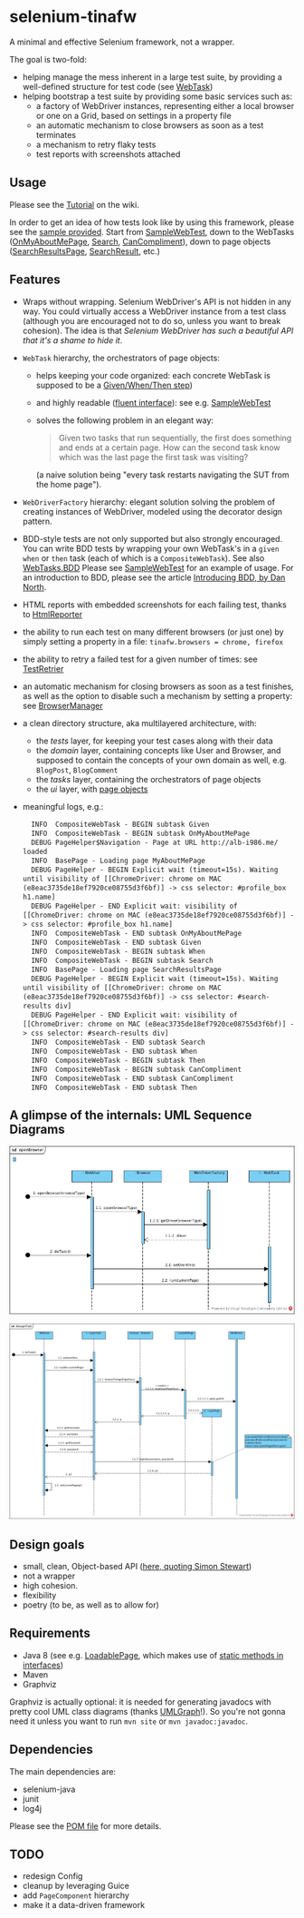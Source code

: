 selenium-tinafw
===============

A minimal and effective Selenium framework, not a wrapper.

The goal is two-fold:
- helping manage the mess inherent in a large test suite, by providing a well-defined structure for test code (see [WebTask](http://alb-i986.github.io/selenium-tinafw/javadoc/me/alb_i986/selenium/tinafw/tasks/WebTask.html))
- helping bootstrap a test suite by providing some basic services such as:
  - a factory of WebDriver instances, representing either a local browser or one on a Grid, based on settings in a property file
  - an automatic mechanism to close browsers as soon as a test terminates
  - a mechanism to retry flaky tests
  - test reports with screenshots attached

## Usage
Please see the [Tutorial](https://github.com/alb-i986/selenium-tinafw/wiki/Try-it-out) on the wiki.

In order to get an idea of how tests look like by using this framework, please see the [sample provided](src/main/java/me/alb_i986/selenium/tinafw/sample/).
Start from [SampleWebTest](src/main/java/me/alb_i986/selenium/tinafw/sample/tests/SampleWebTest.java), down to the WebTasks ([OnMyAboutMePage](src/main/java/me/alb_i986/selenium/tinafw/sample/tasks/OnMyAboutMePage.java), [Search](src/main/java/me/alb_i986/selenium/tinafw/sample/tasks/Search.java), [CanCompliment](src/main/java/me/alb_i986/selenium/tinafw/sample/tasks/CanCompliment.java)), down to page objects ([SearchResultsPage](src/main/java/me/alb_i986/selenium/tinafw/sample/ui/SearchResultsPage.java), [SearchResult](src/main/java/me/alb_i986/selenium/tinafw/sample/ui/SearchResult.java), etc.)



## Features

- Wraps without wrapping.
  Selenium WebDriver's API is not hidden in any way.
  You could virtually access a WebDriver instance from a test class (although you are encouraged not to do so, unless you want to break cohesion).
  The idea is that _Selenium WebDriver has such a beautiful API that it's a shame to hide it_.

- `WebTask` hierarchy, the orchestrators of page objects:
  - helps keeping your code organized: each concrete WebTask is supposed to be a [Given/When/Then step](http://martinfowler.com/bliki/GivenWhenThen.html))
  - and highly readable ([fluent interface](http://www.martinfowler.com/bliki/FluentInterface.html)): see e.g. [SampleWebTest](src/main/java/me/alb_i986/selenium/tinafw/sample/tests/SampleWebTest.java)
  - solves the following problem in an elegant way:

    > Given two tasks that run sequentially, the first does something and ends at a certain page.
    > How can the second task know which was the last page the first task was visiting?
  
    (a naive solution being "every task restarts navigating the SUT from the home page").

- `WebDriverFactory` hierarchy: elegant solution solving the problem of
  creating instances of WebDriver, modeled using the decorator design pattern.

- BDD-style tests are not only supported but also strongly encouraged.
  You can write BDD tests by wrapping your own WebTask's in a `given` `when` or `then` task (each of which is a `CompositeWebTask`).
  See also [WebTasks.BDD](src/main/java/me/alb_i986/selenium/tinafw/tasks/WebTasks.java)
  Please see [SampleWebTest](src/main/java/me/alb_i986/selenium/tinafw/sample/tests/SampleWebTest.java)
  for an example of usage.
  For an introduction to BDD, please see the article [Introducing BDD, by Dan North](http://dannorth.net/introducing-bdd/).

- HTML reports with embedded screenshots for each failing test, thanks to
  [HtmlReporter](src/main/java/me/alb_i986/selenium/tinafw/tests/rules/HtmlReporter.java)
  
- the ability to run each test on many different browsers (or just one)
  by simply setting a property in a file: `tinafw.browsers = chrome, firefox`
  
- the ability to retry a failed test for a given number of times: see [TestRetrier](src/main/java/me/alb_i986/selenium/tinafw/tests/rules/TestRetrier.java)
  
- an automatic mechanism for closing browsers as soon as a test finishes,
  as well as the option to disable such a mechanism by setting a property: see [BrowserManager](src/main/java/me/alb_i986/selenium/tinafw/tests/rules/BrowserManager.java)

- a clean directory structure, aka multilayered architecture, with:
  - the _tests_ layer, for keeping your test cases along with their data
  - the _domain_ layer, containing concepts like User and Browser, and supposed to contain the concepts
    of your own domain as well, e.g. `BlogPost`, `BlogComment`
  - the _tasks_ layer, containing the orchestrators of page objects
  - the _ui_ layer, with [page objects](https://code.google.com/p/selenium/wiki/PageObjects)

- meaningful logs, e.g.:

		INFO  CompositeWebTask - BEGIN subtask Given
		INFO  CompositeWebTask - BEGIN subtask OnMyAboutMePage
		DEBUG PageHelper$Navigation - Page at URL http://alb-i986.me/ loaded
		INFO  BasePage - Loading page MyAboutMePage
		DEBUG PageHelper - BEGIN Explicit wait (timeout=15s). Waiting until visibility of [[ChromeDriver: chrome on MAC (e8eac3735de18ef7920ce08755d3f6bf)] -> css selector: #profile_box h1.name]
		DEBUG PageHelper - END Explicit wait: visibility of [[ChromeDriver: chrome on MAC (e8eac3735de18ef7920ce08755d3f6bf)] -> css selector: #profile_box h1.name]
		INFO  CompositeWebTask - END subtask OnMyAboutMePage
		INFO  CompositeWebTask - END subtask Given
		INFO  CompositeWebTask - BEGIN subtask When
		INFO  CompositeWebTask - BEGIN subtask Search
		INFO  BasePage - Loading page SearchResultsPage
		DEBUG PageHelper - BEGIN Explicit wait (timeout=15s). Waiting until visibility of [[ChromeDriver: chrome on MAC (e8eac3735de18ef7920ce08755d3f6bf)] -> css selector: #search-results div]
		DEBUG PageHelper - END Explicit wait: visibility of [[ChromeDriver: chrome on MAC (e8eac3735de18ef7920ce08755d3f6bf)] -> css selector: #search-results div]
		INFO  CompositeWebTask - END subtask Search
		INFO  CompositeWebTask - END subtask When
		INFO  CompositeWebTask - BEGIN subtask Then
		INFO  CompositeWebTask - BEGIN subtask CanCompliment
		INFO  CompositeWebTask - END subtask CanCompliment
		INFO  CompositeWebTask - END subtask Then

## A glimpse of the internals: UML Sequence Diagrams

![Open browser SD](doc/uml/openBrowser.jpg)

![Login SD](doc/uml/doLoginTask.jpg)

 
## Design goals

- small, clean, Object-based API ([here, quoting Simon Stewart](http://google-opensource.blogspot.ie/2009/05/introducing-webdriver.html))
- not a wrapper
- high cohesion.
- flexibility
- poetry (to be, as well as to allow for)


## Requirements

- Java 8 (see e.g. [LoadablePage](src/main/java/me/alb_i986/selenium/tinafw/ui/LoadablePage.java), which makes use of [static methods in interfaces](http://docs.oracle.com/javase/tutorial/java/IandI/defaultmethods.html))
- Maven
- Graphviz

Graphviz is actually optional: it is needed for generating javadocs with pretty cool UML class diagrams (thanks [UMLGraph](http://www.umlgraph.org)!). So you're not gonna need it unless you want to run `mvn site` or `mvn javadoc:javadoc`. 


## Dependencies

The main dependencies are:
- selenium-java
- junit
- log4j

Please see the [POM file](pom.xml) for more details.


## TODO

- redesign Config
- cleanup by leveraging Guice
- add `PageComponent` hierarchy
- make it a data-driven framework
